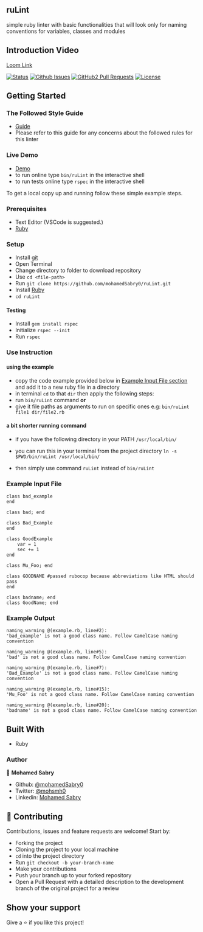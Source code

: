 ## ruLint
simple ruby linter with basic functionalities that will look only
for naming conventions for variables, classes and modules

## Introduction Video
[Loom Link](https://www.loom.com/share/c976b700082e426993e9bafcb9fe7f1f)

[![Status](https://img.shields.io/badge/status-active-success.svg)](https://github.com/mohamedSabry0/ruLint)
[![Github Issues](https://img.shields.io/badge/GitHub-Issues-orange)](https://github.com/umohamedSabry0/ruLint/issues)
[![GitHub2 Pull Requests](https://img.shields.io/badge/GitHub-Pull%20Requests-blue)](https://github.com/mohamedSabry0/ruLint/pulls)
[![License](https://img.shields.io/badge/license-MIT-blue.svg)](/LICENSE)

## Getting Started

### The Followed Style Guide
- [Guide](https://rubystyle.guide/#camelcase-classes)
- Please refer to this guide for any concerns about the followed rules for this linter

### Live Demo
- [Demo](https://repl.it/@mohammadSabri/ruLint)
- to run online type `bin/ruLint` in the interactive shell
- to run tests online type `rspec` in the interactive shell

To get a local copy up and running follow these simple example steps.

### Prerequisites

- Text Editor (VSCode is suggested.)
- [Ruby](https://ruby-doc.org/downloads/)

### Setup

- Install [git](https://git-scm.com/downloads)
- Open Terminal
- Change directory to folder to download repository
- Use `cd <file-path>`
- Run `git clone https://github.com/mohamedSabry0/ruLint.git`
- Install [Ruby](https://ruby-doc.org/downloads/)
- `cd ruLint`

#### Testing
- Install `gem install rspec`
- Initialize `rspec --init`
- Run `rspec`


### Use Instruction
#### using the example
- copy the code example provided below in [Example Input File section](#example-input-file) and add it to a new ruby file in a directory
- in terminal `cd` to that `dir` then apply the following steps:
- run `bin/ruLint` command
**or**
- give it file paths as arguments to run on specific ones e.g:
`bin/ruLint file1 dir/file2.rb`

#### a bit shorter running command
- if you have the following directory in your PATH 
`/usr/local/bin/`

- you can run this in your terminal from the project directory
`ln -s $PWD/bin/ruLint /usr/local/bin/`

- then simply use command `ruLint` instead of `bin/ruLint`

### Example Input File
```
class bad_example
end

class bad; end

class Bad_Example
end

class GoodExample
    var = 1
    sec += 1
end

class Mu_Foo; end

class GOODNAME #passed rubocop because abbreviations like HTML should pass
end

class badname; end
class GoodName; end
```

### Example Output
```
naming_warning @(example.rb, line#2):
'bad_example' is not a good class name. Follow CamelCase naming convention

naming_warning @(example.rb, line#5):
'bad' is not a good class name. Follow CamelCase naming convention

naming_warning @(example.rb, line#7):
'Bad_Example' is not a good class name. Follow CamelCase naming convention

naming_warning @(example.rb, line#15):
'Mu_Foo' is not a good class name. Follow CamelCase naming convention

naming_warning @(example.rb, line#20):
'badname' is not a good class name. Follow CamelCase naming convention

```

## Built With

- Ruby

### Author

👤 **Mohamed Sabry**

- Github: [@mohamedSabry0](https://github.com/mohamedSabry0)
- Twitter: [@mohsmh0](https://twitter.com/mohsmh0)
- Linkedin: [Mohamed Sabry](https://www.linkedin.com/in/mohamed-sabry-1322b1105/)

## 🤝 Contributing

Contributions, issues and feature requests are welcome! Start by:

- Forking the project
- Cloning the project to your local machine
- `cd` into the project directory
- Run `git checkout -b your-branch-name`
- Make your contributions
- Push your branch up to your forked repository
- Open a Pull Request with a detailed description to the development branch of the original project for a review


## Show your support

Give a ⭐️ if you like this project!
